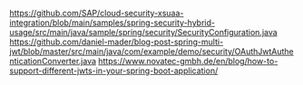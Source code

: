 https://github.com/SAP/cloud-security-xsuaa-integration/blob/main/samples/spring-security-hybrid-usage/src/main/java/sample/spring/security/SecurityConfiguration.java
https://github.com/daniel-mader/blog-post-spring-multi-jwt/blob/master/src/main/java/com/example/demo/security/OAuthJwtAuthenticationConverter.java
https://www.novatec-gmbh.de/en/blog/how-to-support-different-jwts-in-your-spring-boot-application/

